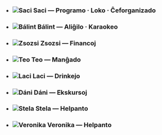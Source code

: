 <!--
.. title: Organizantoj
.. slug: organizantoj
.. date: 2016-01-31 19:13:00 UTC+01:00
.. tags:
.. category:
.. link:
.. description:
.. type: text
-->

<ul id="organizantoj">
    <li>
        <h3>
            <img class="img-circle" title="Saci" src="/img/saci.png">
            <strong>Saci</strong>
            <span>— Programo · Loko · Ĉeforganizado</span>
            <a href="mailto:sarolta.bago@esperanto-junularo.hu"><i class="fa fa-envelope"></i></a>
        </h3>
    </li>
    <li>
        <h3>
            <img class="img-circle" title="Bálint" src="/img/balint.png">
            <strong>Bálint</strong>
            <span>— Aliĝilo · Karaokeo</span>
        </h3>
    </li>
    <li>
        <h3>
            <img class="img-circle" title="Zsozsi" src="/img/zsozsi.png">
            <strong>Zsozsi</strong>
            <span>— Financoj</span>
        </h3>
    </li>
        <li>
        <h3>
            <img class="img-circle" title="Teo" src="/img/teo.png">
            <strong>Teo</strong>
            <span>— Manĝado</span>
        </h3>
    </li>
    <li>
        <h3>
            <img class="img-circle" title="Laci" src="/img/laci.png">
            <strong>Laci</strong>
            <span>— Drinkejo</span>
        </h3>
    </li>
    <li>
        <h3>
            <img class="img-circle" title="Dáni" src="/img/danyi.png">
            <strong>Dáni</strong>
            <span>— Ekskursoj</span>
        </h3>
    </li>
    <li>
        <h3>
            <img class="img-circle" title="Stela" src="/img/stela.png">
            <strong>Stela</strong>
            <span>— Helpanto</span>
        </h3>
    </li>
    <li>
        <h3>
            <img class="img-circle" title="Veronika" src="/img/veronika.png">
            <strong>Veronika</strong>
            <span>— Helpanto</span>
        </h3>
    </li>
</ul>
